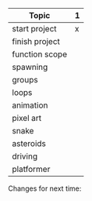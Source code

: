 | Topic          | 1   |
| -------------- | --- |
| start project  |  x  |
| finish project |     |
| function scope |     |
| spawning       |     |
| groups         |     |
| loops          |     |
| animation      |     |
| pixel art      |     |
| snake          |     |
| asteroids      |     |
| driving        |     |
| platformer     |     |

Changes for next time:
